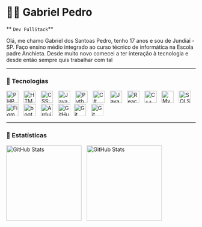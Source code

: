 # 👨‍💻 Gabriel Pedro

** `Dev FullStack`**

Olá, me chamo Gabriel dos Santoas Pedro, tenho 17 anos e sou de Jundiaí - SP. Faço ensino médio integrado
ao curso técnico de informática na Escola padre Anchieta. Desde muito novo comecei a ter interação à tecnologia 
e desde então sempre quis trabalhar com tal 

---

### 🤖 Tecnologias

<img
    aling="left"
    alt="PHP"
    width="32px"
    style="padding-right: 10px;"
    src="https://cdn.jsdelivr.net/gh/devicons/devicon@latest/icons/php/php-original.svg"
/>
<img
    aling="left"
    alt="HTML:5"
    width="32px"
    style="padding-right: 10px;"
    src="https://cdn.jsdelivr.net/gh/devicons/devicon@latest/icons/html5/html5-original.svg"
/>
<img
    aling="left"
    alt="CSS:3"
    width="32px"
    style="padding-right: 10px;"
    src="https://cdn.jsdelivr.net/gh/devicons/devicon@latest/icons/css3/css3-original.svg"
/>
<img
    aling="left"
    alt="JavaScript"
    width="32px"
    style="padding-right: 10px;"
    src="https://cdn.jsdelivr.net/gh/devicons/devicon@latest/icons/javascript/javascript-original.svg"
/>
<img
    aling="left"
    alt="Python"
    width="32px"
    style="padding-right: 10px;"
    src="https://cdn.jsdelivr.net/gh/devicons/devicon@latest/icons/python/python-original.svg"
/>
<img
    aling="left"
    alt="C#"
    width="32px"
    style="padding-right: 10px;"
    src="https://cdn.jsdelivr.net/gh/devicons/devicon@latest/icons/csharp/csharp-original.svg"
/>
<img
    aling="left"
    alt="Java"
    width="32px"
    style="padding-right: 10px;"
    src="https://cdn.jsdelivr.net/gh/devicons/devicon@latest/icons/java/java-original.svg"
/>
<img
    aling="left"
    alt="React-Native"
    width="32px"
    style="padding-right: 10px;"
    src="https://cdn.jsdelivr.net/gh/devicons/devicon@latest/icons/react/react-original.svg"
/>
<img
    aling="left"
    alt="C++"
    width="32px"
    style="padding-right: 10px;"
    src="https://cdn.jsdelivr.net/gh/devicons/devicon@latest/icons/cplusplus/cplusplus-original.svg"
/>
<img
    aling="left"
    alt="MySQL"
    width="32px"
    style="padding-right: 10px;"
    src="https://cdn.jsdelivr.net/gh/devicons/devicon@latest/icons/mysql/mysql-original.svg"
/>
<img
    aling="left"
    alt="SQLServer"
    width="32px"
    style="padding-right: 10px;"
    src="https://cdn.jsdelivr.net/gh/devicons/devicon@latest/icons/microsoftsqlserver/microsoftsqlserver-original.svg"
/>
<img
    aling="left"
    alt="Figma"
    width="32px"
    style="padding-right: 10px;"
    src="https://cdn.jsdelivr.net/gh/devicons/devicon@latest/icons/figma/figma-original.svg"
/>
<img
    aling="left"
    alt="bootstrap"
    width="32px"
    style="padding-right: 10px;"
    src="https://cdn.jsdelivr.net/gh/devicons/devicon@latest/icons/bootstrap/bootstrap-original.svg"
/>
<img
    aling="left"
    alt="Arduíno"
    width="32px"
    style="padding-right: 10px;"
    src="https://cdn.jsdelivr.net/gh/devicons/devicon@latest/icons/arduino/arduino-original.svg"
/>
<img
    aling="left"
    alt="GitHub"
    width="32px"
    style="padding-right: 10px;"
    src="https://cdn.jsdelivr.net/gh/devicons/devicon@latest/icons/github/github-original.svg"
/><img
    aling="left"
    alt="Git"
    width="32px"
    style="padding-right: 10px;"
    src="https://cdn.jsdelivr.net/gh/devicons/devicon@latest/icons/git/git-original.svg"
/>
<img
    aling="left"
    alt="Git"
    width="32px"
    style="padding-right: 10px;"
    src="https://cdn.jsdelivr.net/gh/devicons/devicon@latest/icons/nodejs/nodejs-original-wordmark.svg"
/>

---

### 🧾 Estatísticas

<img
aling="left"
alt="GitHub Stats"
height="200px"
style="padding-right: 10px;"
src="https://github-readme-stats.vercel.app/api?username=GabrielPedro1408&show_icons=true&theme=tokyonight&include_all_commits=true&locale=pt-br"
/>
<img
aling="left"
alt="GitHub Stats"
height="200px"
src="https://github-readme-stats.vercel.app/api/top-langs/?username=GabrielPedro1408&show_icons=true&theme=tokyonight&layout=compact&custom_title=Tecnologias&langs_count=9"
/>
